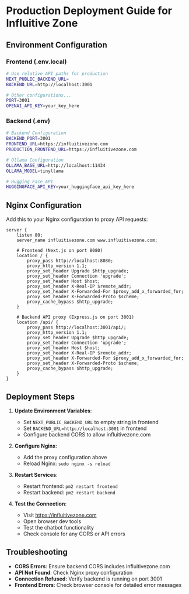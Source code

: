 # Production Deployment Guide for Influitive Zone

## Environment Configuration

### Frontend (.env.local)
```bash
# Use relative API paths for production
NEXT_PUBLIC_BACKEND_URL=
BACKEND_URL=http://localhost:3001

# Other configurations...
PORT=3001
OPENAI_API_KEY=your_key_here
```

### Backend (.env)
```bash
# Backend Configuration
BACKEND_PORT=3001
FRONTEND_URL=https://influitivezone.com
PRODUCTION_FRONTEND_URL=https://influitivezone.com

# Ollama Configuration
OLLAMA_BASE_URL=http://localhost:11434
OLLAMA_MODEL=tinyllama

# Hugging Face API
HUGGINGFACE_API_KEY=your_huggingface_api_key_here
```

## Nginx Configuration

Add this to your Nginx configuration to proxy API requests:

```nginx
server {
    listen 80;
    server_name influitivezone.com www.influitivezone.com;
    
    # Frontend (Next.js on port 8080)
    location / {
        proxy_pass http://localhost:8080;
        proxy_http_version 1.1;
        proxy_set_header Upgrade $http_upgrade;
        proxy_set_header Connection 'upgrade';
        proxy_set_header Host $host;
        proxy_set_header X-Real-IP $remote_addr;
        proxy_set_header X-Forwarded-For $proxy_add_x_forwarded_for;
        proxy_set_header X-Forwarded-Proto $scheme;
        proxy_cache_bypass $http_upgrade;
    }
    
    # Backend API proxy (Express.js on port 3001)
    location /api/ {
        proxy_pass http://localhost:3001/api/;
        proxy_http_version 1.1;
        proxy_set_header Upgrade $http_upgrade;
        proxy_set_header Connection 'upgrade';
        proxy_set_header Host $host;
        proxy_set_header X-Real-IP $remote_addr;
        proxy_set_header X-Forwarded-For $proxy_add_x_forwarded_for;
        proxy_set_header X-Forwarded-Proto $scheme;
        proxy_cache_bypass $http_upgrade;
    }
}
```

## Deployment Steps

1. **Update Environment Variables**:
   - Set `NEXT_PUBLIC_BACKEND_URL` to empty string in frontend
   - Set `BACKEND_URL=http://localhost:3001` in frontend
   - Configure backend CORS to allow influitivezone.com

2. **Configure Nginx**:
   - Add the proxy configuration above
   - Reload Nginx: `sudo nginx -s reload`

3. **Restart Services**:
   - Restart frontend: `pm2 restart frontend`
   - Restart backend: `pm2 restart backend`

4. **Test the Connection**:
   - Visit https://influitivezone.com
   - Open browser dev tools
   - Test the chatbot functionality
   - Check console for any CORS or API errors

## Troubleshooting

- **CORS Errors**: Ensure backend CORS includes influitivezone.com
- **API Not Found**: Check Nginx proxy configuration
- **Connection Refused**: Verify backend is running on port 3001
- **Frontend Errors**: Check browser console for detailed error messages
